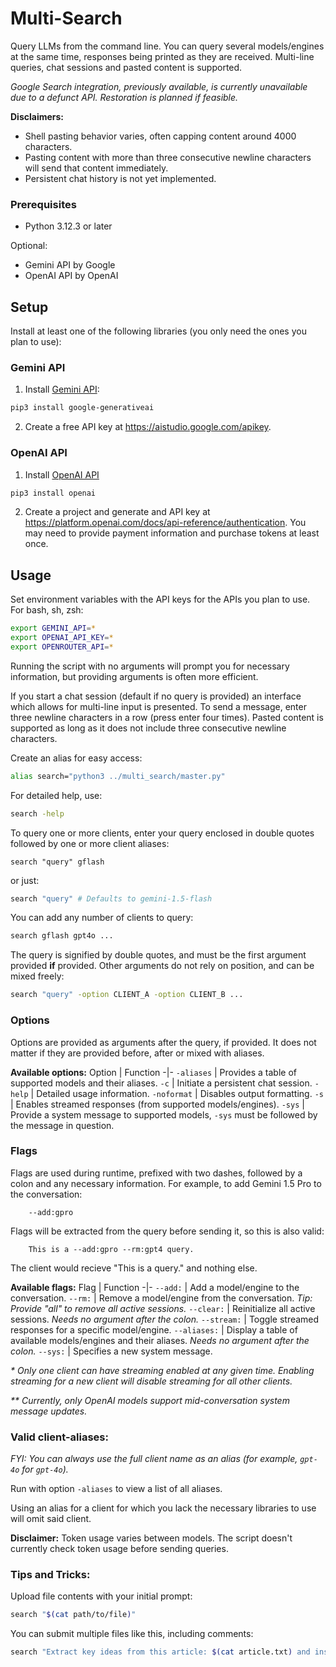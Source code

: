 <h1>Multi-Search</h1>

Query LLMs from the command line. You can query several models/engines at the same time, responses being printed as they are received. Multi-line queries, chat sessions and pasted content is supported. 

*Google Search integration, previously available, is currently unavailable due to a defunct API. Restoration is planned if feasible.*

**Disclaimers:** 
- Shell pasting behavior varies, often capping content around 4000 characters.
- Pasting content with more than three consecutive newline characters will send that content immediately.
- Persistent chat history is not yet implemented.

### Prerequisites
- Python 3.12.3 or later

Optional:
- Gemini API by Google
- OpenAI API by OpenAI

<h2>Setup</h2>

Install at least one of the following libraries (you only need the ones you plan to use):

<h3>Gemini API</h3>

1. Install [Gemini API](https://ai.google.dev/):
```zsh
pip3 install google-generativeai
```

2. Create a free API key at https://aistudio.google.com/apikey.

<h3>OpenAI API</h3>

1. Install [OpenAI API](https://platform.openai.com/docs)
```zsh
pip3 install openai
```

2. Create a project and generate and API key at https://platform.openai.com/docs/api-reference/authentication. You may need to provide payment information and purchase tokens at least once.

<h2>Usage</h2>

Set environment variables with the API keys for the APIs you plan to use. For bash, sh, zsh:
```zsh
export GEMINI_API=*
export OPENAI_API_KEY=*
export OPENROUTER_API=*
```

Running the script with no arguments will prompt you for necessary information,
but providing arguments is often more efficient.

If you start a chat session (default if no query is provided) an interface which allows for multi-line input is presented. To send a message, enter three  newline characters in a row (press enter four times). Pasted content is supported as long as it does not include three consecutive newline characters.

Create an alias for easy access: 
```zsh
alias search="python3 ../multi_search/master.py"
```

For detailed help, use:
```zsh
search -help
```

To query one or more clients, enter your query enclosed in double quotes followed by one or more client aliases:
```
search "query" gflash
```
or just:
```zsh
search "query" # Defaults to gemini-1.5-flash
```

You can add any number of clients to query:
```zsh
search gflash gpt4o ...
```

The query is signified by double quotes, and must be the first argument provided **if** provided. Other arguments do not rely on position, and can be mixed freely:
```zsh
search "query" -option CLIENT_A -option CLIENT_B ...
```

<h3>Options</h3>

Options are provided as arguments after the query, if provided. It does not matter if they are provided before, after or mixed with aliases.

**Available options:**
Option | Function
-|-
```-aliases``` | Provides a table of supported models and their aliases.
```-c``` | Initiate a persistent chat session.
```-help``` | Detailed usage information.
```-noformat``` | Disables output formatting.
```-s``` | Enables streamed responses (from supported models/engines).
```-sys``` | Provide a system message to supported models, ```-sys``` must be followed by the message in question.

<h3>Flags</h3>

Flags are used during runtime, prefixed with two dashes, followed by a colon and any necessary information. For example, to add Gemini 1.5 Pro to the conversation:
```
    --add:gpro 
```

Flags will be extracted from the query before sending it, so this is also valid:
```
    This is a --add:gpro --rm:gpt4 query.
```
The client would recieve "This is a query." and nothing else.

**Available flags:**
Flag | Function
-|-
```--add:``` | Add a model/engine to the conversation.
```--rm:``` | Remove a model/engine from the conversation. *Tip: Provide "all" to remove all active sessions.*
```--clear:``` | Reinitialize all active sessions. *Needs no argument after the colon.*
```--stream:``` | Toggle streamed responses for a specific model/engine.
```--aliases:``` | Display a table of available models/engines and their aliases. *Needs no argument after the colon.*
```--sys:``` | Specifies a new system message.

*\* Only one client can have streaming enabled at any given time. Enabling streaming for a new client will disable streaming for all other clients.*

*\*\* Currently, only OpenAI models support mid-conversation system message updates.*

### Valid client-aliases:

*FYI: You can always use the full client name as an alias (for example, ```gpt-4o``` for ```gpt-4o```).*

Run with option ```-aliases``` to view a list of all aliases. 

Using an alias for a client for which you lack the necessary libraries to use
will omit said client.

**Disclaimer:** Token usage varies between models. The script doesn't currently check token usage before sending queries. 

### Tips and Tricks:

Upload file contents with your initial prompt:
```zsh
search "$(cat path/to/file)"
```

You can submit multiple files like this, including comments:
```zsh
search "Extract key ideas from this article: $(cat article.txt) and insert into this essay: $(cat essay.txt)."
```